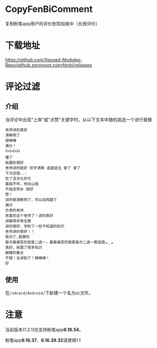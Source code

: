 # CopyFenBiComment

复制粉笔app用户的评价到剪贴板中（长按评价）

# 下载地址

https://github.com/Xposed-Modules-Repo/github.zerorooot.copyfenbi/releases

# 评论过滤
## 介绍
当评论中出现“上岸”或“点赞”关键字时，从以下文本中随机挑选一个进行替换
```text
老师讲的真好
清晰明了
很棒棒
满分！
👍👍👍👍
懂了
拓展的很好
老师讲的挺好 咬字清晰 语速适当 爱了 爱了
下次还错-.-
吃了没文化的亏
基础不牢，地动山摇
不拖泥带水 很好
赞！
讲的很清晰明了，可以加鸡腿了
满分
负责的老师
老喜欢这个老师了！讲的真好
讲解得非常全面
讲的很好，学到了一些不知道的知识
老师讲的很好！！
我对了,我蒙的
每次最痛苦的就是二选一，最最痛苦的就是每次二选一都选错ᇂ_ᇂ
真好，拓展了很多知识
眼瞎的集合
不错！全讲到了！棒棒棒！
好
```
## 使用
在`/sdcard/Android/`下新建一个名为`dz`文件。

# 注意

当前版本(1.2.1)仅支持粉笔app**6.16.54**。

粉笔app**6.16.37**、**6.16.39.32**请使用1.1
